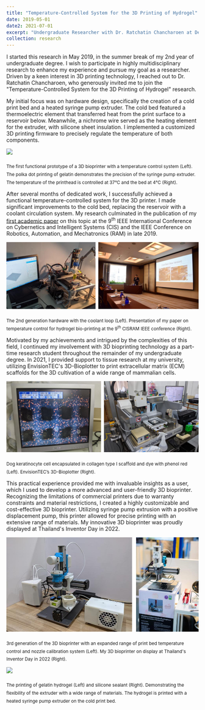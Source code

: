 ```yaml
---
title: "Temperature-Controlled System for the 3D Printing of Hydrogel"
date: 2019-05-01
date2: 2021-07-01
excerpt: "Undergraduate Researcher with Dr. Ratchatin Chancharoen at Department of Mechanical Engineering, Chulalongkorn University. This research project documents the evolution of my research on temperature-controlled 3D bioprinting systems in my undergraduate years. It culminates in the development of a user-friendly, cost-effective 3D bioprinter that addresses limitations in commercial models, allowing for versatile material printing.<br/><br/><img src='/images/research_images/1_1.gif'>"
collection: research
---
```


I started this research in May 2019, in the summer break of my 2nd year of undergraduate degree. I wish to participate in highly multidisciplinary research to enhance my experience and pursue my goal as a researcher. Driven by a keen interest in 3D printing technology, I reached out to Dr. Ratchatin Chancharoen, who generously invited me to join the "Temperature-Controlled System for the 3D Printing of Hydrogel" research.

My initial focus was on hardware design, specifically the creation of a cold print bed and a heated syringe pump extruder. The cold bed featured a thermoelectric element that transferred heat from the print surface to a reservoir below. Meanwhile, a nichrome wire served as the heating element for the extruder, with silicone sheet insulation. I implemented a customized 3D printing firmware to precisely regulate the temperature of both components.

<img src='/images/research_images/1_1.gif'>

<sub> The first functional prototype of a 3D bioprinter with a temperature control system (Left).
The polka dot printing of gelatin demonstrates the precision of the syringe pump extruder. The temperature of the printhead is controlled at 37&deg;C and the bed at 4&deg;C (Right).

After several months of dedicated work, I successfully achieved a functional temperature-controlled system for the 3D printer. I made significant improvements to the cold bed, replacing the reservoir with a coolant circulation system. My research culminated in the publication of my [first academic paper](/publication/Temp-Control-for-Bio-Printing) on this topic at the 9<sup>th</sup> IEEE International Conference on Cybernetics and Intelligent Systems (CIS) and the IEEE Conference on Robotics, Automation, and Mechatronics (RAM) in late 2019.

<img src='/images/research_images/1_2.jpg'>

<sub> The 2nd generation hardware with the coolant loop (Left).
Presentation of my paper on temperature control for hydrogel bio-printing at the 9<sup>th</sup> CISRAM IEEE conference (Right).

Motivated by my achievements and intrigued by the complexities of this field, I continued my involvement with 3D bioprinting technology as a part-time research student throughout the remainder of my undergraduate degree. In 2021, I provided support to tissue research at my university, utilizing EnvisionTEC's 3D-Bioplotter to print extracellular matrix (ECM) scaffolds for the 3D cultivation of a wide range of mammalian cells.

<img src='/images/research_images/1_3.jpg'>

<sub> Dog keratinocyte cell encapsulated in collagen type I scaffold and dye with phenol red (Left).
EnvisionTEC’s 3D-Bioplotter (Right).

This practical experience provided me with invaluable insights as a user, which I used to develop a more advanced and user-friendly 3D bioprinter. Recognizing the limitations of commercial printers due to warranty constraints and material restrictions, I created a highly customizable and cost-effective 3D bioprinter. Utilizing syringe pump extrusion with a positive displacement pump, this printer allowed for precise printing with an extensive range of materials. My innovative 3D bioprinter was proudly displayed at Thailand's Inventor Day in 2022.

<img src='/images/research_images/1_4.jpg'>

<sub> 3rd generation of the 3D bioprinter with an expanded range of print bed temperature control and nozzle calibration system (Left).
My 3D bioprinter on display at Thailand's Inventor Day in 2022 (Right).

<img src='/images/research_images/1_5.gif'>

<sub> The printing of gelatin hydrogel (Left) and silicone sealant (Right). Demonstrating the flexibility of the extruder with a wide range of materials. The hydrogel is printed with a heated syringe pump extruder on the cold print bed.